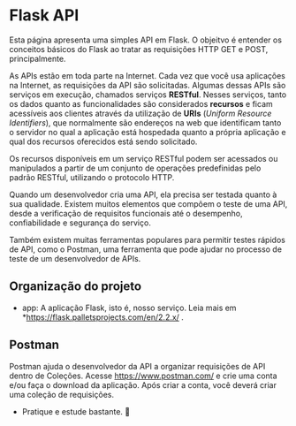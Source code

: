 # Flask API

Esta página apresenta uma simples API em Flask. O objeitvo é entender os conceitos básicos do Flask ao tratar as requisições HTTP GET e POST, principalmente.

As APIs estão em toda parte na Internet. Cada vez que você usa aplicações na Internet, as requisições da API são solicitadas. Algumas dessas APIs são serviços em execução, chamados serviços **RESTful**. Nesses serviços, tanto os dados quanto as funcionalidades são considerados **recursos** e ficam acessíveis aos clientes através da utilização de **URIs** (*Uniform Resource Identifiers*), que normalmente são endereços na web que identificam tanto o servidor no qual a aplicação está hospedada quanto a própria aplicação e qual dos recursos oferecidos está sendo solicitado.

Os recursos disponíveis em um serviço RESTful podem ser acessados ou manipulados a partir de um conjunto de operações predefinidas pelo padrão RESTful, utilizando o protocolo HTTP.

Quando um desenvolvedor cria uma API, ela precisa ser testada quanto à sua qualidade. Existem muitos elementos que compõem o teste de uma API, desde a verificação de requisitos funcionais até o desempenho, confiabilidade e segurança do serviço.

Também existem muitas ferramentas populares para permitir testes rápidos de API, como o Postman, uma ferramenta que pode ajudar no processo de teste de um desenvolvedor de APIs.

## Organização do projeto

* app: A aplicação Flask, isto é, nosso serviço. Leia mais em *https://flask.palletsprojects.com/en/2.2.x/ .

## Postman

Postman ajuda o desenvolvedor da API a organizar requisições de API dentro de Coleções. Acesse https://www.postman.com/ e crie uma conta e/ou faça o download da aplicação. Após criar a conta, você deverá criar uma coleção de requisições.

- Pratique e estude bastante. :rocket: